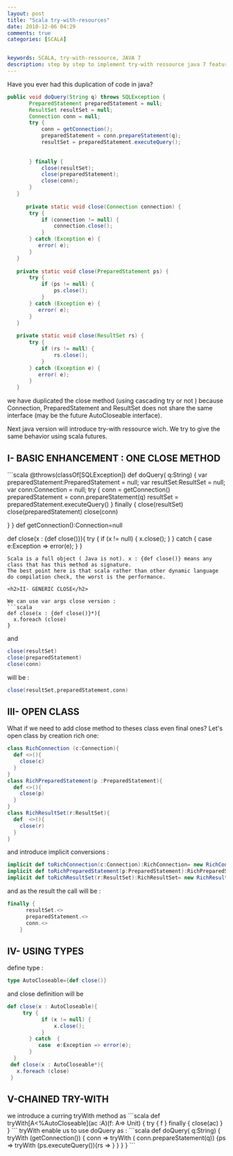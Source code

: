 ```yaml
---
layout: post
title: "Scala try-with-resources"
date: 2010-12-06 04:29
comments: true
categories: [SCALA]


keywords: SCALA, try-with-ressource, JAVA 7
description: step by step to implement try-with ressource java 7 features using scala
---
```

Have you ever had this duplication of code in java?
<!-- more -->
```java
public void doQuery(String q) throws SQLException {
       PreparedStatement preparedStatement = null;
       ResultSet resultSet = null;     
       Connection conn = null;
       try {
           conn = getConnection();
           preparedStatement = conn.prepareStatement(q);        
           resultSet = preparedStatement.executeQuery();
           
 
       } finally {
           close(resultSet);
           close(preparedStatement);
           close(conn);           
       }
   }
 
      private static void close(Connection connection) {
       try {
           if (connection != null) {
               connection.close();
           }
       } catch (Exception e) {
          error( e);
       }
   }
 
   private static void close(PreparedStatement ps) {
       try {
           if (ps != null) {
               ps.close();
           }
       } catch (Exception e) {
          error( e);
       }
   }
 
   private static void close(ResultSet rs) {
       try {
           if (rs != null) {
               rs.close();
           }
       } catch (Exception e) {
          error( e);
       }
   }
```

we have duplicated the close method (using cascading try or not ) because Connection, PreparedStatement and ResultSet does not share the same interface (may be the future AutoCloseable interface). 

Next java version will introduce try-with ressource wich. We try to give the same behavior using scala futures.

<h2>I- BASIC ENHANCEMENT : ONE CLOSE METHOD</h2>
```scala
@throws(classOf[SQLException])
def doQuery( q:String)   {
  var  preparedStatement:PreparedStatement = null;
  var resultSet:ResultSet = null;
  var conn:Connection = null;
  try {
    conn = getConnection()
    preparedStatement = conn.prepareStatement(q)
    resultSet = preparedStatement.executeQuery()
  } finally {
    close(resultSet)
    close(preparedStatement)
    close(conn)
    
  }
}
def getConnection():Connection=null
 
def close(x : {def close()}){
  try {
          if (x != null) {
              x.close();
          }
      } catch  {
         case  e:Exception => error(e);
      }
}
```
Scala is a full object ( Java is not). x : {def close()} means any class that has this method as signature. 
The best point here is that scala rather than other dynamic language do compilation check, the worst is the performance.

<h2>II- GENERIC CLOSE</h2>

We can use var args close version :
```scala
def close(x : {def close()}*){
  x.foreach (close)    
}
```
and
```scala
close(resultSet)
close(preparedStatement)
close(conn)
```
will be :
```scala
close(resultSet,preparedStatement,conn)
```

<h2>III- OPEN CLASS</h2>

What if we need to add close method to theses class even final ones? 
Let's open class by creation rich one:
```scala
class RichConnection (c:Connection){
  def <>(){
    close(c)
  }
}
class RichPreparedStatement(p :PreparedStatement){
  def <>(){
    close(p)
  }
}
class RichResultSet(r:ResultSet){
  def  <>(){
    close(r)
  }
}
```
and introduce implicit conversions :
```scala
implicit def toRichConnection(c:Connection):RichConnection= new RichConnection(c)
implicit def toRichPreparedStatement(p:PreparedStatement):RichPreparedStatement= new RichPreparedStatement(p)
implicit def toRichResultSet(r:ResultSet):RichResultSet= new RichResultSet (r)
```
and as the result the call will be :
```scala
finally {
      resultSet.<>
      preparedStatement.<>
      conn.<>
    }
```
<h2>IV- USING TYPES</h2>

define type :
```scala
type AutoCloseable={def close()}
```
and close definition will be 
```scala
def close(x : AutoCloseable){
     try {
           if (x != null) {
               x.close();
           }
       } catch  {
          case  e:Exception => error(e);
       }
  }
 def close(x : AutoCloseable*){
   x.foreach (close)    
 }
```
<h2>V-CHAINED TRY-WITH</h2>
we introduce a curring tryWith method as
```scala
def tryWith[A<%AutoCloseable](ac :A)(f: A=> Unit)
{
  try {
    f
  } finally {
   close(ac)
  }
}
```
tryWith enable us to use doQuery as :
```scala
def doQuery( q:String)   {
   tryWith (getConnection()) { conn =>
     tryWith ( conn.prepareStatement(q)) {ps =>
       tryWith (ps.executeQuery()){rs =>
         }
     }     
  } 
}
```